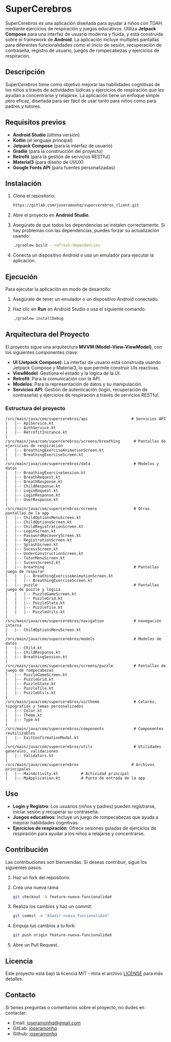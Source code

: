 # SuperCerebros

SuperCerebros es una aplicación diseñada para ayudar a niños con TDAH mediante ejercicios de respiración y juegos educativos. Utiliza **Jetpack Compose** para una interfaz de usuario moderna y fluida, y está construida sobre el framework de **Android**. La aplicación incluye múltiples pantallas para diferentes funcionalidades como el inicio de sesión, recuperación de contraseña, registro de usuario, juegos de rompecabezas y ejercicios de respiración.

## Descripción

SuperCerebros tiene como objetivo mejorar las habilidades cognitivas de los niños a través de actividades lúdicas y ejercicios de respiración que les ayudan a concentrarse y relajarse. La aplicación tiene un enfoque simple pero eficaz, diseñada para ser fácil de usar tanto para niños como para padres y tutores.

## Requisitos previos

- **Android Studio** (última versión)
- **Kotlin** (el lenguaje principal)
- **Jetpack Compose** (para la interfaz de usuario)
- **Gradle** (para la construcción del proyecto)
- **Retrofit** (para la gestión de servicios RESTful)
- **Material3** (para diseño de UI/UX)
- **Google Fonts API** (para fuentes personalizadas)

## Instalación

1. Clona el repositorio:

   ```bash
   https://gitlab.com/joseramonhq/supercerebros_client.git
   ```

2. Abre el proyecto en **Android Studio**.
3. Asegúrate de que todos los dependencias se instalen correctamente. Si hay problemas con las dependencias, puedes forzar su actualización usando:

   ```bash
   ./gradlew build --refresh-dependencies
   ```

4. Conecta un dispositivo Android o usa un emulador para ejecutar la aplicación.

## Ejecución

Para ejecutar la aplicación en modo de desarrollo:

1. Asegúrate de tener un emulador o un dispositivo Android conectado.
2. Haz clic en **Run** en Android Studio o usa el siguiente comando:

   ```bash
   ./gradlew installDebug
   ```

## Arquitectura del Proyecto

El proyecto sigue una arquitectura **MVVM (Model-View-ViewModel)**, con los siguientes componentes clave:

- **UI (Jetpack Compose)**: La interfaz de usuario está construida usando Jetpack Compose y Material3, lo que permite construir UIs reactivas.
- **ViewModel**: Gestiona el estado y la lógica de la UI.
- **Retrofit**: Para la comunicación con la API.
- **Modelos**: Para la representación de datos y su manipulación.
- **Servicios API**: Gestión de autenticación (login, recuperación de contraseña) y ejercicios de respiración a través de servicios RESTful.

### Estructura del proyecto

```
/src/main/java/com/supercerebros/api                   # Servicios API
|   |-- ApiService.kt
|   |-- AuthService.kt
|   |-- RetrofitInstance.kt
|
/src/main/java/com/supercerebros/screens/breathing      # Pantallas de ejercicios de respiración
|   |-- BreathingExerciseAnimationScreen.kt
|   |-- BreathingExerciseScreen.kt
|
/src/main/java/com/supercerebros/data                   # Modelos y datos
|   |-- BreathingExerciseSession.kt
|   |-- BreathRequest.kt
|   |-- BreathResponse.kt
|   |-- ChildResponse.kt
|   |-- LoginRequest.kt
|   |-- LoginResponse.kt
|   |-- UserResponse.kt
|
/src/main/java/com/supercerebros/screens                # Otras pantallas de la app
|   |-- ChildOptionsMenuScreen.kt
|   |-- ChildOptionsScreen.kt
|   |-- ChildRegistrationScreen.kt
|   |-- LoginScreen.kt
|   |-- PasswordRecoveryScreen.kt
|   |-- RegistrationScreen.kt
|   |-- SplashScreen.kt
|   |-- SucessScreen.kt
|   |-- UnderConstructionScreen.kt
|   |-- TutorMenuScreen.kt
|   |-- SucessScreen2.kt 
|   |-- breathing                                       # Pantallas juego de respirar
|   |   |-- BreathingExerciseAnimationScreen.kt
|   |   |-- BreathingExerciseScreen.kt
|   |-- puzzle                                          # Pantallas juego de puzzle y lógica
|   |   |-- PuzzleGameScreen.kt
|   |   |-- PuzzleGrid.kt
|   |   |-- PuzzleState.kt
|   |   |-- PuzzleTile.kt
|   |   |-- PuzzleUtils.kt
|
/src/main/java/com/supercerebros/navigation             # navegación interna
|   |-- ChildOptionsMenuScreen.kt
|
/src/main/java/com/supercerebros/models                 # Modelos de datos
|   |-- Child.kt
|   |-- ChildResponse.kt
|   |-- BreathingSession.kt
|
/src/main/java/com/supercerebros/screens/puzzle         # Pantallas de juego de rompecabezas
|   |-- PuzzleGameScreen.kt
|   |-- PuzzleGrid.kt
|   |-- PuzzleState.kt
|   |-- PuzzleTile.kt
|   |-- PuzzleUtils.kt
|
/src/main/java/com/supercerebros/ui/theme               # Colores, tipografías y temas personalizados
|   |-- Color.kt
|   |-- Theme.kt
|   |-- Type.kt
|
/src/main/java/com/supercerebros/components             # Componentes reutilizables
|   |-- ExitConfirmationModal.kt
|
/src/main/java/com/supercerebros/utils                  # Utilidades generales, validaciones
|   |-- Validators.kt
|
/src/main/java/com/supercerebros                       # Archivos principales
|   |-- MainActivity.kt          # Actividad principal
|   |-- MyApplication.kt         # Punto de entrada de la app
```

## Uso

- **Login y Registro**: Los usuarios (niños y padres) pueden registrarse, iniciar sesión y recuperar su contraseña.
- **Juegos educativos**: Incluye un juego de rompecabezas que ayuda a mejorar habilidades cognitivas.
- **Ejercicios de respiración**: Ofrece sesiones guiadas de ejercicios de respiración para ayudar a los niños a relajarse y concentrarse.

## Contribución

Las contribuciones son bienvenidas. Si deseas contribuir, sigue los siguientes pasos:

1. Haz un fork del repositorio.
2. Crea una nueva rama:

   ```bash
   git checkout -b feature-nueva-funcionalidad
   ```

3. Realiza los cambios y haz un commit:

   ```bash
   git commit -m "Añadir nueva funcionalidad"
   ```

4. Empuja tus cambios a tu fork:

   ```bash
   git push origin feature-nueva-funcionalidad
   ```

5. Abre un Pull Request.

## Licencia

Este proyecto está bajo la licencia MIT - mira el archivo [LICENSE](LICENSE) para más detalles.

## Contacto

Si tienes preguntas o comentarios sobre el proyecto, no dudes en contactar:

- Email: joseramonhq@gmail.com
- GitLab: [joseramonhq](https://gitlab.com/users/joseramonhq/projects)
- Github: [joseramonhq](https://github.com/joseramonhq?tab=repositories) 